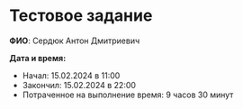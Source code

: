 # Тестовое задание

**ФИО**: Сердюк Антон Дмитриевич

**Дата и время:**
  - Начал: 15.02.2024 в 11:00
  - Закончил: 15.02.2024 в 22:00
  - Потраченное на выполнение время: 9 часов 30 минут
  
